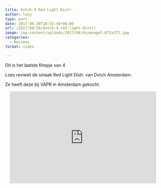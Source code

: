 ```yaml
---
title: Dvtch 4 Red Light Distr
author: lucy
type: post
date: 2017-08-30T10:53:44+00:00
url: /2017/08/30/dvtch-4-red-light-distr/
image: /wp-content/uploads/2017/08/duimnagel-672x372.jpg
categories:
  - Reviews
format: video

---
```

Dit is het laatste filmpje van 4
  
Loes reviewt de smaak Red Light Distr. van Dvtch Amsterdam.
  
Ze heeft deze bij VAPR in Amsterdam gekocht.

<span class="embed-youtube" style="text-align:center; display: block;"><iframe class='youtube-player' type='text/html' width='474' height='297' src='https://www.youtube.com/embed/eIc2FfdVdQE?version=3&#038;rel=1&#038;fs=1&#038;autohide=2&#038;showsearch=0&#038;showinfo=1&#038;iv_load_policy=1&#038;wmode=transparent' allowfullscreen='true' style='border:0;'></iframe></span>